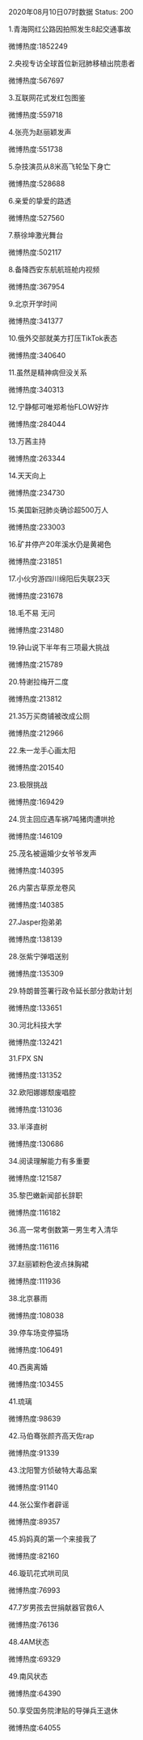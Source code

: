2020年08月10日07时数据
Status: 200

1.青海网红公路因拍照发生8起交通事故

微博热度:1852249

2.央视专访全球首位新冠肺移植出院患者

微博热度:567697

3.互联网花式发红包图鉴

微博热度:559718

4.张亮为赵丽颖发声

微博热度:551738

5.杂技演员从8米高飞轮坠下身亡

微博热度:528688

6.亲爱的挚爱的路透

微博热度:527560

7.蔡徐坤激光舞台

微博热度:502117

8.备降西安东航航班舱内视频

微博热度:367954

9.北京开学时间

微博热度:341377

10.俄外交部就美方打压TikTok表态

微博热度:340640

11.虽然是精神病但没关系

微博热度:340313

12.宁静郁可唯郑希怡FLOW好炸

微博热度:284044

13.万茜主持

微博热度:263344

14.天天向上

微博热度:234730

15.美国新冠肺炎确诊超500万人

微博热度:233003

16.矿井停产20年溪水仍是黄褐色

微博热度:231851

17.小伙穷游四川绵阳后失联23天

微博热度:231678

18.毛不易 无问

微博热度:231480

19.钟山说下半年有三项最大挑战

微博热度:215789

20.特谢拉梅开二度

微博热度:213812

21.35万买商铺被改成公厕

微博热度:212966

22.朱一龙手心画太阳

微博热度:201540

23.极限挑战

微博热度:169429

24.货主回应遇车祸7吨猪肉遭哄抢

微博热度:146109

25.茂名被逼婚少女爷爷发声

微博热度:140395

26.内蒙古草原龙卷风

微博热度:140385

27.Jasper抱弟弟

微博热度:138139

28.张紫宁弹唱送别

微博热度:135309

29.特朗普签署行政令延长部分救助计划

微博热度:133651

30.河北科技大学

微博热度:132421

31.FPX SN

微博热度:131352

32.欧阳娜娜颓废唱腔

微博热度:131036

33.半泽直树

微博热度:130686

34.阅读理解能力有多重要

微博热度:121587

35.黎巴嫩新闻部长辞职

微博热度:116182

36.高一常考倒数第一男生考入清华

微博热度:116116

37.赵丽颖粉色波点抹胸裙

微博热度:111936

38.北京暴雨

微博热度:108038

39.停车场变停猫场

微博热度:106491

40.西奥离婚

微博热度:103455

41.琉璃

微博热度:98639

42.马伯骞张颜齐高天佐rap

微博热度:91339

43.沈阳警方侦破特大毒品案

微博热度:91140

44.张公案作者辟谣

微博热度:89357

45.妈妈真的第一个来接我了

微博热度:82160

46.璇玑花式哄司凤

微博热度:76993

47.7岁男孩去世捐献器官救6人

微博热度:76136

48.4AM状态

微博热度:69329

49.南风状态

微博热度:64390

50.享受国务院津贴的导弹兵王退休

微博热度:64055

